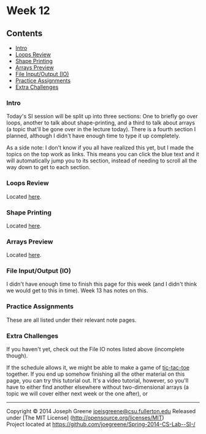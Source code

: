 # Week 12

## Contents
- [Intro](#intro)
- [Loops Review](#loops-review)
- [Shape Printing](#shape-printing)
- [Arrays Preview](#arrays-preview)
- [File Input/Output (IO)](#file-inputoutput-IO)
- [Practice Assignments](#practice-assignments)
- [Extra Challenges](#extra-challenges)

### Intro
Today's SI session will be split up into three sections: One to briefly go over loops, another to talk about shape-printing, and a third to talk about arrays (a topic that'll be gone over in the lecture today). There is a fourth section I planned, although I didn't have enough time to type it up completely.

As a side note: I don't know if you all have realized this yet, but I made the topics on the top work as links. This means you can click the blue text and it 
will automatically jump you to its section, instead of needing to scroll all the way down to get to each section.

### Loops Review
Located [here](Loops.md).

### Shape Printing
Located [here](Shape_printing.md).

### Arrays Preview
Located [here](Arrays.md).

### File Input/Output (IO)
I didn't have enough time to finish this page for this week (and I didn't think we would get to this in time). Week 13 has notes on this.

### Practice Assignments
These are all listed under their relevant note pages.

### Extra Challenges
If you haven't yet, check out the File IO notes listed above (incomplete though).

If the schedule allows it, we might be able to make a game of [tic-tac-toe](http://xoax.net/cpp/crs/console/lessons/Lesson9/) together. If you end up 
somehow finishing all the other material on this page, you can try this tutorial out. It's a video tutorial, however, so you'll have to either find another elsewhere 
without two-dimensional arrays (a topic we will cover either next week or the one after), or 

-------------------------------------------------------------------------------
Copyright &copy; 2014 Joseph Greene <joeisgreene@csu.fullerton.edu>
Released under [The MIT License] (http://opensource.org/licenses/MIT)  
Project located at <https://github.com/joegreene/Spring-2014-CS-Lab--SI-/>

